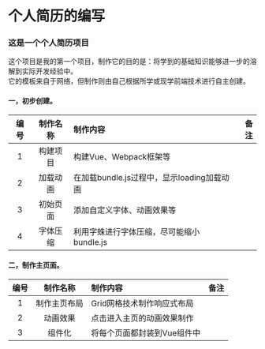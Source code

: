 #  个人简历的编写  

### 这是一个个人简历项目  
这个项目是我的第一个项目，制作它的目的是：将学到的基础知识能够进一步的溶解到实际开发经验中。  
它的模板来自于网络，但制作则由自己根据所学或现学前端技术进行自主创建。


#### 一，初步创建。  
| 编号  | 制作名称      | 制作内容                                 | 备注  |
| :---:| :----------: |:---------------------------------------| -----:|
| 1    | 构建项目      | 构建Vue、Webpack框架等                    |       |
| 2    | 加载动画      | 在加载bundle.js过程中，显示loading加载动画   |       |
| 3    | 初始页面      | 添加自定义字体、动画效果等                   |       |
| 4    | 字体压缩     | 利用字蛛进行字体压缩，尽可能缩小bundle.js                   |       |

#### 二，制作主页面。  
| 编号  | 制作名称      | 制作内容                                 | 备注  |
| :---:| :----------: |:---------------------------------------| -----:|
| 1    | 制作主页布局   | Grid网格技术制作响应式布局                   |       |
| 2    | 动画效果      | 点击进入主页的动画效果制作   |       |
| 3    | 组件化        | 将每个页面都封装到Vue组件中      |       |




